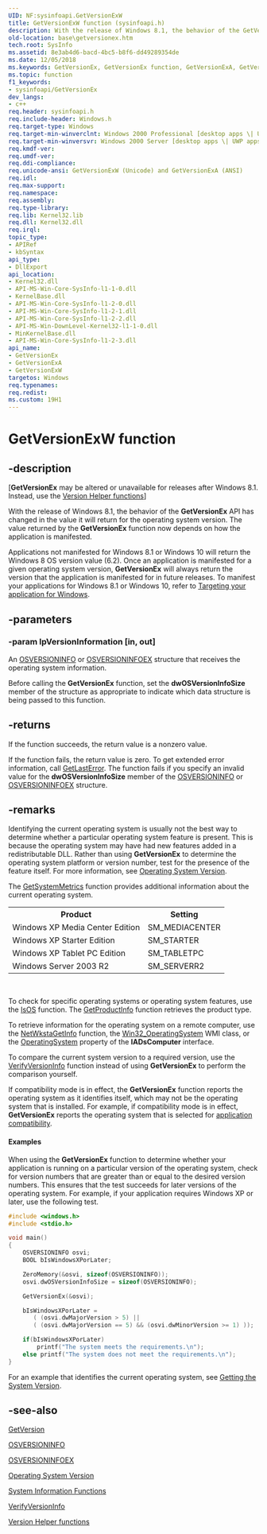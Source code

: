 ```yaml
---
UID: NF:sysinfoapi.GetVersionExW
title: GetVersionExW function (sysinfoapi.h)
description: With the release of Windows 8.1, the behavior of the GetVersionEx API has changed in the value it will return for the operating system version. The value returned by the GetVersionEx function now depends on how the application is manifested.
old-location: base\getversionex.htm
tech.root: SysInfo
ms.assetid: 8e3ab4d6-bacd-4bc5-b8f6-dd49289354de
ms.date: 12/05/2018
ms.keywords: GetVersionEx, GetVersionEx function, GetVersionExA, GetVersionExW, _win32_getversionex, base.getversionex, sysinfoapi/GetVersionEx, sysinfoapi/GetVersionExA, sysinfoapi/GetVersionExW
ms.topic: function
f1_keywords:
- sysinfoapi/GetVersionEx
dev_langs:
- c++
req.header: sysinfoapi.h
req.include-header: Windows.h
req.target-type: Windows
req.target-min-winverclnt: Windows 2000 Professional [desktop apps \| UWP apps]
req.target-min-winversvr: Windows 2000 Server [desktop apps \| UWP apps]
req.kmdf-ver: 
req.umdf-ver: 
req.ddi-compliance: 
req.unicode-ansi: GetVersionExW (Unicode) and GetVersionExA (ANSI)
req.idl: 
req.max-support: 
req.namespace: 
req.assembly: 
req.type-library: 
req.lib: Kernel32.lib
req.dll: Kernel32.dll
req.irql: 
topic_type:
- APIRef
- kbSyntax
api_type:
- DllExport
api_location:
- Kernel32.dll
- API-MS-Win-Core-SysInfo-l1-1-0.dll
- KernelBase.dll
- API-MS-Win-Core-SysInfo-l1-2-0.dll
- API-MS-Win-Core-SysInfo-l1-2-1.dll
- API-MS-Win-Core-SysInfo-l1-2-2.dll
- API-MS-Win-DownLevel-Kernel32-l1-1-0.dll
- MinKernelBase.dll
- API-MS-Win-Core-SysInfo-l1-2-3.dll
api_name:
- GetVersionEx
- GetVersionExA
- GetVersionExW
targetos: Windows
req.typenames: 
req.redist: 
ms.custom: 19H1
---
```


# GetVersionExW function


## -description


<p class="CCE_Message">[<b>GetVersionEx</b> may be altered or unavailable for releases after Windows 8.1. Instead, use the <a href="https://docs.microsoft.com/windows/desktop/SysInfo/version-helper-apis">Version Helper functions</a>]

With the release of Windows 8.1, the behavior of the <b>GetVersionEx</b> API has changed in the value it will return for the operating system version. The value returned by the <b>GetVersionEx</b> function now depends on how the application is manifested. 

Applications not manifested for Windows 8.1 or Windows 10 will return the Windows 8 OS version value (6.2).  Once an application is manifested for a given operating system version, <b>GetVersionEx</b> will always return the version that the application is manifested for in future releases.  To manifest your applications for Windows 8.1 or Windows 10, refer to <a href="https://docs.microsoft.com/windows/desktop/SysInfo/targeting-your-application-at-windows-8-1">Targeting your application for Windows</a>.


## -parameters




### -param lpVersionInformation [in, out]

An 
<a href="https://docs.microsoft.com/windows/desktop/api/winnt/ns-winnt-osversioninfoa">OSVERSIONINFO</a> or <a href="https://docs.microsoft.com/windows/desktop/api/winnt/ns-winnt-osversioninfoexa">OSVERSIONINFOEX</a> structure that receives the operating system information. 




Before calling the 
<b>GetVersionEx</b> function, set the <b>dwOSVersionInfoSize</b> member of the structure as appropriate to indicate which data structure is being passed to this function.


## -returns



If the function succeeds, the return value is a nonzero value.

If the function fails, the return value is zero. To get extended error information, call 
<a href="https://docs.microsoft.com/windows/desktop/api/errhandlingapi/nf-errhandlingapi-getlasterror">GetLastError</a>. The function fails if you specify an invalid value for the <b>dwOSVersionInfoSize</b> member of the 
<a href="https://docs.microsoft.com/windows/desktop/api/winnt/ns-winnt-osversioninfoa">OSVERSIONINFO</a> or 
<a href="https://docs.microsoft.com/windows/desktop/api/winnt/ns-winnt-osversioninfoexa">OSVERSIONINFOEX</a> structure.




## -remarks



Identifying the current operating system is usually not the best way to determine whether a particular operating system feature is present. This is because the operating system may have had new features added in a redistributable DLL. Rather than using 
<b>GetVersionEx</b> to determine the operating system platform or version number, test for the presence of the feature itself. For more information, see 
<a href="https://docs.microsoft.com/windows/desktop/SysInfo/operating-system-version">Operating System Version</a>.

The <a href="https://docs.microsoft.com/windows/desktop/api/winuser/nf-winuser-getsystemmetrics">GetSystemMetrics</a> function provides additional information about the current operating system. 

<table>
<tr>
<th>Product</th>
<th>Setting</th>
</tr>
<tr>
<td>Windows XP Media Center Edition</td>
<td>SM_MEDIACENTER</td>
</tr>
<tr>
<td>Windows XP Starter Edition</td>
<td>SM_STARTER</td>
</tr>
<tr>
<td>Windows XP Tablet PC Edition</td>
<td>SM_TABLETPC</td>
</tr>
<tr>
<td>Windows Server 2003 R2</td>
<td>SM_SERVERR2</td>
</tr>
</table>
 

To check for specific operating systems or operating system features, use the <a href="https://docs.microsoft.com/windows/desktop/api/shlwapi/nf-shlwapi-isos">IsOS</a> function. The <a href="https://docs.microsoft.com/windows/desktop/api/sysinfoapi/nf-sysinfoapi-getproductinfo">GetProductInfo</a> function retrieves the product type.

To retrieve information for the operating system on a remote computer, use the <a href="https://docs.microsoft.com/windows/desktop/api/lmwksta/nf-lmwksta-netwkstagetinfo">NetWkstaGetInfo</a> function, the <a href="https://docs.microsoft.com/windows/desktop/CIMWin32Prov/win32-operatingsystem">Win32_OperatingSystem</a> WMI class, or the <a href="https://docs.microsoft.com/windows/desktop/ADSI/iadscomputer-property-methods">OperatingSystem</a> property of the <b>IADsComputer</b> interface.

To compare the current system version to a required version, use the 
<a href="https://docs.microsoft.com/windows/desktop/api/winbase/nf-winbase-verifyversioninfoa">VerifyVersionInfo</a> function instead of using 
<b>GetVersionEx</b> to perform the comparison yourself.

If compatibility mode is in effect, the <b>GetVersionEx</b> function reports the operating system as it identifies itself, which may not be the operating system that is installed. For example, if compatibility mode is in effect, <b>GetVersionEx</b> reports the operating system that is selected for <a href="http://go.microsoft.com/fwlink/p/?linkid=115300">application compatibility</a>.


#### Examples

When using the 
<b>GetVersionEx</b> function to determine whether your application is running on a particular version of the operating system, check for version numbers that are greater than or equal to the desired version numbers. This ensures that the test succeeds for later versions of the operating system. For example, if your application requires Windows XP or later, use the following test.


```cpp
#include <windows.h>
#include <stdio.h>

void main()
{
    OSVERSIONINFO osvi;
    BOOL bIsWindowsXPorLater;

    ZeroMemory(&osvi, sizeof(OSVERSIONINFO));
    osvi.dwOSVersionInfoSize = sizeof(OSVERSIONINFO);

    GetVersionEx(&osvi);

    bIsWindowsXPorLater = 
       ( (osvi.dwMajorVersion > 5) ||
       ( (osvi.dwMajorVersion == 5) && (osvi.dwMinorVersion >= 1) ));

    if(bIsWindowsXPorLater)
        printf("The system meets the requirements.\n");
    else printf("The system does not meet the requirements.\n");
}

```


For an example that identifies the current operating system, see 
<a href="https://docs.microsoft.com/windows/desktop/SysInfo/getting-the-system-version">Getting the System Version</a>.

<div class="code"></div>



## -see-also




<a href="https://docs.microsoft.com/windows/desktop/api/sysinfoapi/nf-sysinfoapi-getversion">GetVersion</a>



<a href="https://docs.microsoft.com/windows/desktop/api/winnt/ns-winnt-osversioninfoa">OSVERSIONINFO</a>



<a href="https://docs.microsoft.com/windows/desktop/api/winnt/ns-winnt-osversioninfoexa">OSVERSIONINFOEX</a>



<a href="https://docs.microsoft.com/windows/desktop/SysInfo/operating-system-version">Operating System Version</a>



<a href="https://docs.microsoft.com/windows/desktop/SysInfo/system-information-functions">System Information Functions</a>



<a href="https://docs.microsoft.com/windows/desktop/api/winbase/nf-winbase-verifyversioninfoa">VerifyVersionInfo</a>



<a href="https://docs.microsoft.com/windows/desktop/SysInfo/version-helper-apis">Version Helper functions</a>
 

 

